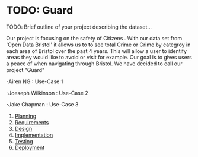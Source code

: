 # TODO: Guard

TODO: Brief outline of your project describing the dataset...

Our project is focusing on the safety of Citizens . With our data set from 'Open Data Bristol' it allows us to to see total Crime or Crime by categroy in each area of Bristol over the past 4 years. This will allow a user to identify areas they would like to avoid or visit for example. Our goal is to gives users a peace of when navigating through Bristol. We have decided to call our project "Guard"

-Airen NG : Use-Case 1 

-Joeseph Wilkinson : Use-Case 2 

-Jake Chapman : Use-Case 3

1. [Planning](docs/planning.md)
2. [Requirements](docs/requirements.md)
3. [Design](docs/design.md)
4. [Implementation](docs/implementation.md)
5. [Testing](docs/testing.md)
6. [Deployment](docs/deployment.md)
